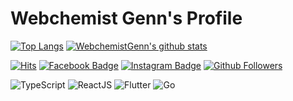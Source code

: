 # Webchemist Genn's Profile

[![Top Langs](https://github-readme-stats.vercel.app/api/top-langs/?username=WebchemistGenn&hide_langs_below=1)](https://github.com/WebchemistGenn)
[![WebchemistGenn's github stats](https://github-readme-stats.vercel.app/api?username=WebchemistGenn&show_icons=true&hide=["issues"])](https://github.com/WebchemistGenn)

[![Hits](https://hits.seeyoufarm.com/api/count/incr/badge.svg?url=https%3A%2F%2Fgithub.com%2FWebchemistGenn%2Fhit-counter)](https://hits.seeyoufarm.com)
[![Facebook Badge](https://img.shields.io/badge/-Facebook-1877f2?style=round-square&logo=facebook&logoColor=white&link=https://www.facebook.com/jhnam88/)](https://www.facebook.com/webchemist.yoon/)
[![Instagram Badge](https://img.shields.io/badge/-Instagram-e4405f?style=round-square&logo=instagram&logoColor=white&link=https://www.instagram.com/jhnam88/)](https://www.instagram.com/webchemist_genn/)
[![Github Followers](https://img.shields.io/github/followers/WebchemistGenn?color=06d6a0&label=Github%20Followers&style=round-square)](https://github.com/WebchemistGenn?tab=followers)

![TypeScript](https://img.shields.io/badge/-TypeScript-000?style=for-the-badge&logo=typescript&logoColor=007ACC)
![ReactJS](https://img.shields.io/badge/-React-000?style=for-the-badge&logo=react&logoColor=61DAFB)
![Flutter](https://img.shields.io/badge/-Flutter-000?style=for-the-badge&logo=flutter&logoColor=29B6F6)
![Go](https://img.shields.io/badge/-Go-000?style=for-the-badge&logo=go&logoColor=00ADD8)
